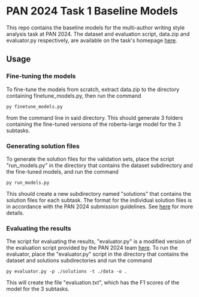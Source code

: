 # PAN 2024 Task 1 Baseline Models

This repo contains the baseline models for the multi-author writing style analysis task at PAN 2024. The dataset and evaluation script, data.zip and evaluator.py respectively, are available on the task's homepage [here](https://pan.webis.de/clef24/pan24-web/style-change-detection.html).

## Usage

### Fine-tuning the models

To fine-tune the models from scratch, extract data.zip to the directory containing finetune_models.py, then run the command 

    py finetune_models.py

from the command line in said directory. This should generate 3 folders containing the fine-tuned versions of the roberta-large model for the 3 subtasks.

### Generating solution files

To generate the solution files for the validation sets, place the script "run_models.py" in the directory that contains the dataset subdirectory and the fine-tuned models, and run the command

    py run_models.py

This should create a new subdirectory named "solutions" that contains the solution files for each subtask. The format for the individual solution files is in accordance with the PAN 2024 submission guidelines. See [here](https://pan.webis.de/clef24/pan24-web/style-change-detection.html#data) for more details.

### Evaluating the results

The script for evaluating the results, "evaluator.py" is a modified version of the evaluation script provided by the PAN 2024 team [here](https://github.com/pan-webis-de/pan-code/tree/master/clef24/multi-author-analysis/evaluator). To run the evaluator, place the "evaluator.py" script in the directory that contains the dataset and solutions subdirectories and run the command

    py evaluator.py -p ./solutions -t ./data -o .

This will create the file "evaluation.txt", which has the F1 scores of the model for the 3 subtasks.